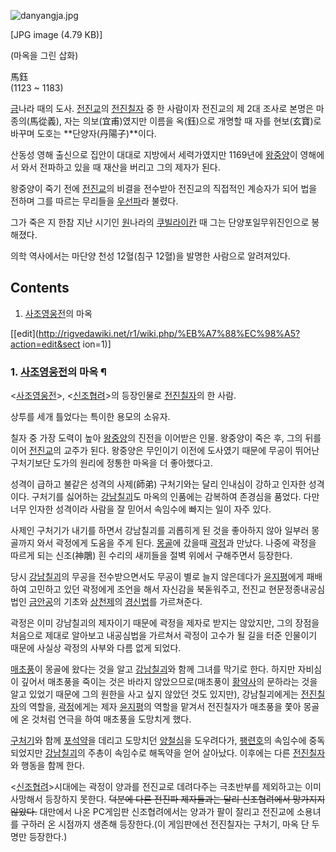 ![danyangja.jpg](//rv.wkcdn.net/http://rigvedawiki.net/r1/pds/danyangja.jpg)

[JPG image (4.79 KB)]

  
(마옥을 그린 삽화)

馬鈺  
(1123 ~ 1183)

[금](%EA%B8%88.md)나라 때의 도사. [전진교](%EC%A0%84%EC%A7%84%EA%B5%90.md)의
[전진칠자](%EC%A0%84%EC%A7%84%EC%B9%A0%EC%9E%90.md) 중 한 사람이자 전진교의 제 2대 조사로 본명은
마종의(馬從義), 자는 의보(宜甫)였지만 이름을 옥(鈺)으로 개명할 때 자를 현보(玄寶)로 바꾸며 도호는 **단양자(丹陽子)**이다.

산동성 영해 출신으로 집안이 대대로 지방에서 세력가였지만 1169년에
[왕중양](%EC%99%95%EC%A4%91%EC%96%91.md)이 영해에서 와서 전파하고 있을 때 재산을 버리고 그의 제자가 된다.

왕중양이 죽기 전에 [전진교](%EC%A0%84%EC%A7%84%EA%B5%90.md)의 비결을 전수받아 전진교의 직접적인 계승자가
되어 법을 전하며 그를 따르는 무리들을 [우선파](%EC%9A%B0%EC%84%A0%ED%8C%8C.md)라 불렸다.

그가 죽은 지 한참 지난 시기인 [원](%EC%9B%90.md)나라의 [쿠빌라이칸](%EC%BF%A0%EB%B9%8C%EB%9D%BC%EC%9D%B4%20%EC%B9%B8.md) 때 그는 단양포일무위진인으로
봉해졌다.

의학 역사에서는 마단양 천성 12혈(침구 12혈)을 발명한 사람으로 알려져있다.

## Contents

    

1. [사조영웅전](%EC%82%AC%EC%A1%B0%EC%98%81%EC%9B%85%EC%A0%84.md)의 마옥 

[[edit](http://rigvedawiki.net/r1/wiki.php/%EB%A7%88%EC%98%A5?action=edit&sect
ion=1)]

### 1. [사조영웅전](%EC%82%AC%EC%A1%B0%EC%98%81%EC%9B%85%EC%A0%84.md)의 마옥 ¶

<[사조영웅전](%EC%82%AC%EC%A1%B0%EC%98%81%EC%9B%85%EC%A0%84.md)>,
<[신조협려](%EC%8B%A0%EC%A1%B0%ED%98%91%EB%A0%A4.md)>의 등장인물로
[전진칠자](%EC%A0%84%EC%A7%84%EC%B9%A0%EC%9E%90.md)의 한 사람.

  

상투를 세개 틀었다는 특이한 용모의 소유자.

  

칠자 중 가장 도력이 높아 [왕중양](%EC%99%95%EC%A4%91%EC%96%91.md)의 진전을 이어받은 인물. 왕중양이 죽은
후, 그의 뒤를 이어 [전진교](%EC%A0%84%EC%A7%84%EA%B5%90.md)의 교주가 된다. 왕중양은 무인이기 이전에
도사였기 때문에 무공이 뛰어난 구처기보단 도가의 원리에 정통한 마옥을 더 좋아했다고.

  

성격이 급하고 불같은 성격의 사제(師弟) 구처기와는 달리 인내심이 강하고 인자한 성격이다. 구처기를 싫어하는
[강남칠괴](%EA%B0%95%EB%82%A8%EC%B9%A0%EA%B4%B4.md)도 마옥의 인품에는 감복하여 존경심을 품었다. 다만
너무 인자한 성격이라 사람을 잘 믿어서 속임수에 빠지는 일이 자주 있다.

  

사제인 구처기가 내기를 하면서 강남칠괴를 괴롭히게 된 것을 좋아하지 않아 일부러 몽골까지 와서 곽정에게 도움을 주게 된다.
[몽골](%EB%AA%BD%EA%B3%A8.md)에 갔을때 [곽정](%EA%B3%BD%EC%A0%95.md)과 만났다. 나중에
곽정을 따르게 되는 신조(神鵰) 흰 수리의 새끼들을 절벽 위에서 구해주면서 등장한다.

  

당시 [강남칠괴](%EA%B0%95%EB%82%A8%EC%B9%A0%EA%B4%B4.md)의 무공을 전수받으면서도 무공이 별로 늘지
않은데다가 [윤지평](%EC%9C%A4%EC%A7%80%ED%8F%89.md)에게 패배하여 고민하고 있던 곽정에게 조언을 해서 자신감을
북돋워주고, 전진교 현문정종내공심법인 [금안공](%EA%B8%88%EC%95%88%EA%B3%B5.md)의 기초와
[상천제](%EC%83%81%EC%B2%9C%EC%A0%9C.md)의
[경신법](%EA%B2%BD%EC%8B%A0%EB%B2%95.md)를 가르쳐준다.

  

곽정은 이미 강남칠괴의 제자이기 때문에 곽정을 제자로 받지는 않았지만, 그의 장점을 처음으로 제대로 알아보고 내공심법을 가르쳐서 곽정이
고수가 될 길을 터준 인물이기 때문에 사실상 곽정의 사부와 다름 없게 되었다.

  

[매초풍](%EB%A7%A4%EC%B4%88%ED%92%8D.md)이 몽골에 왔다는 것을 알고
[강남칠괴](%EA%B0%95%EB%82%A8%EC%B9%A0%EA%B4%B4.md)와 함께 그녀를 막기로 한다. 하지만 자비심이
깊어서 매초풍을 죽이는 것은 바라지 않았으므로(매초풍이 [황약사](%ED%99%A9%EC%95%BD%EC%82%AC.md)의 문하라는
것을 알고 있었기 때문에 그의 원한을 사고 싶지 않았던 것도 있지만), 강남칠괴에게는
[전진칠자](%EC%A0%84%EC%A7%84%EC%B9%A0%EC%9E%90.md)의 역할을,
[곽정](%EA%B3%BD%EC%A0%95.md)에게는 제자 [윤지평](%EC%9C%A4%EC%A7%80%ED%8F%89.md)의
역할을 맡겨서 전진칠자가 매초풍을 쫓아 몽골에 온 것처럼 연극을 하여 매초풍을 도망치게 했다.

  

[구처기](%EA%B5%AC%EC%B2%98%EA%B8%B0.md)와 함께
[포석약](%ED%8F%AC%EC%84%9D%EC%95%BD.md)을 데리고 도망치던
[양철심](%EC%96%91%EC%B2%A0%EC%8B%AC.md)을 도우려다가,
[팽련호](%ED%8C%BD%EB%A0%A8%ED%98%B8.md)의 속임수에 중독되었지만
[강남칠괴](%EA%B0%95%EB%82%A8%EC%B9%A0%EA%B4%B4.md)의 주총이 속임수로 해독약을 얻어 살아났다.
이후에는 다른 [전진칠자](%EC%A0%84%EC%A7%84%EC%B9%A0%EC%9E%90.md)와 행동을 함께 한다.

  

<[신조협려](%EC%8B%A0%EC%A1%B0%ED%98%91%EB%A0%A4.md)>시대에는 곽정이 양과를 전진교로 데려다주는
극초반부를 제외하고는 이미 사망해서 등장하지 못한다. <del>덕분에 다른 전진파 제자들과는 달리 신조협려에서 망가지지 않았다.</del>
대만에서 나온 PC게임판 신조협려에서는 양과가 팔이 잘리고 전진교에 소용녀를 구하러 온 시점까지 생존해 등장한다.(이 게임판에선 전진칠자는
구처기, 마옥 단 두명만 등장한다.)

